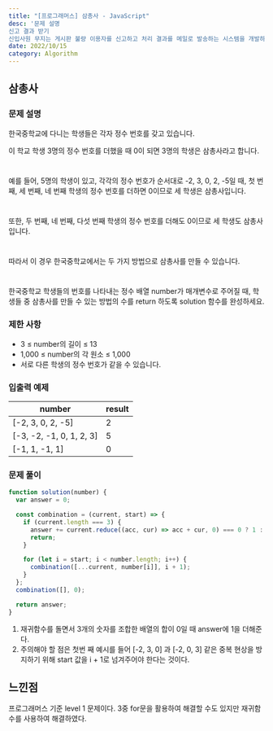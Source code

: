 ```yaml
---
title: "[프로그래머스] 삼총사 - JavaScript"
desc: '문제 설명
신고 결과 받기
신입사원 무지는 게시판 불량 이용자를 신고하고 처리 결과를 메일로 발송하는 시스템을 개발하려 합니다. 무지가 개발하려는 시스템은 다음과 같습니다.'
date: 2022/10/15
category: Algorithm
---
```


## 삼총사

### 문제 설명

한국중학교에 다니는 학생들은 각자 정수 번호를 갖고 있습니다.

이 학교 학생 3명의 정수 번호를 더했을 때 0이 되면 3명의 학생은 삼총사라고 합니다.

#

예를 들어, 5명의 학생이 있고, 각각의 정수 번호가 순서대로 -2, 3, 0, 2, -5일 때, 첫 번째, 세 번째, 네 번째 학생의 정수 번호를 더하면 0이므로 세 학생은 삼총사입니다.

#

또한, 두 번째, 네 번째, 다섯 번째 학생의 정수 번호를 더해도 0이므로 세 학생도 삼총사입니다.

#

따라서 이 경우 한국중학교에서는 두 가지 방법으로 삼총사를 만들 수 있습니다.

#

한국중학교 학생들의 번호를 나타내는 정수 배열 number가 매개변수로 주어질 때, 학생들 중 삼총사를 만들 수 있는 방법의 수를 return 하도록 solution 함수를 완성하세요.

### 제한 사항

- 3 ≤ number의 길이 ≤ 13
- 1,000 ≤ number의 각 원소 ≤ 1,000
- 서로 다른 학생의 정수 번호가 같을 수 있습니다.

### 입출력 예제

| number                   | result |
| ------------------------ | ------ |
| [-2, 3, 0, 2, -5]        | 2      |
| [-3, -2, -1, 0, 1, 2, 3] | 5      |
| [-1, 1, -1, 1]           | 0      |

### 문제 풀이

```javascript
function solution(number) {
  var answer = 0;

  const combination = (current, start) => {
    if (current.length === 3) {
      answer += current.reduce((acc, cur) => acc + cur, 0) === 0 ? 1 : 0;
      return;
    }

    for (let i = start; i < number.length; i++) {
      combination([...current, number[i]], i + 1);
    }
  };
  combination([], 0);

  return answer;
}
```

1. 재귀함수를 돌면서 3개의 숫자를 조합한 배열의 합이 0일 때 answer에 1을 더해준다.
2. 주의해야 할 점은 첫번 째 예시를 들어 [-2, 3, 0] 과 [-2, 0, 3] 같은 중복 현상을 방지하기 위해 start 값을 i + 1로 넘겨주어야 한다는 것이다.

## 느낀점

프로그래머스 기준 level 1 문제이다.
3중 for문을 활용하여 해결할 수도 있지만 재귀함수를 사용하여 해결하였다.
